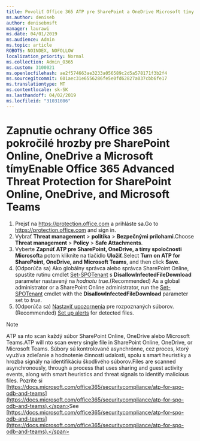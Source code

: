 ```yaml
---
title: Povoliť Office 365 ATP pre SharePoint a OneDrive Microsoft tímy
ms.author: deniseb
author: denisebmsft
manager: laurawi
ms.date: 04/01/2019
ms.audience: Admin
ms.topic: article
ROBOTS: NOINDEX, NOFOLLOW
localization_priority: Normal
ms.collection: Admin_O365
ms.custom: 3100021
ms.openlocfilehash: ae2f574663ae3233a056589c2d5a578171f3b2f4
ms.sourcegitcommit: 601aec31e6556286fe5e0fd62827a037cbb6fe17
ms.translationtype: MT
ms.contentlocale: sk-SK
ms.lasthandoff: 04/02/2019
ms.locfileid: "31031086"
---
```

# <a name="enable-office-365-advanced-threat-protection-for-sharepoint-online-onedrive-and-microsoft-teams"></a><span data-ttu-id="ba27d-102">Zapnutie ochrany Office 365 pokročilé hrozby pre SharePoint Online, OneDrive a Microsoft tímy</span><span class="sxs-lookup"><span data-stu-id="ba27d-102">Enable Office 365 Advanced Threat Protection for SharePoint Online, OneDrive, and Microsoft Teams</span></span>

1. <span data-ttu-id="ba27d-103">Prejsť na https://protection.office.com a prihláste sa.</span><span class="sxs-lookup"><span data-stu-id="ba27d-103">Go to https://protection.office.com and sign in.</span></span>
2. <span data-ttu-id="ba27d-104">Vybrať **Threat management** > **politika** > **Bezpečnými prílohami**.</span><span class="sxs-lookup"><span data-stu-id="ba27d-104">Choose **Threat management** > **Policy** > **Safe Attachments**.</span></span>
3. <span data-ttu-id="ba27d-105">Vyberte **Zapnúť ATP pre SharePoint, OneDrive, a tímy spoločnosti Microsoft**a potom kliknite na tlačidlo **Uložiť**.</span><span class="sxs-lookup"><span data-stu-id="ba27d-105">Select **Turn on ATP for SharePoint, OneDrive, and Microsoft Teams**, and then click **Save**.</span></span>
4. <span data-ttu-id="ba27d-106">(Odporúča sa) Ako globálny správca alebo správca SharePoint Online, spustite rutinu cmdlet [Set-SPOTenant](https://docs.microsoft.com/powershell/module/sharepoint-online/Set-SPOTenant?view=sharepoint-ps) s **DisallowInfectedFileDownload** parameter nastavený na *hodnotu true*.</span><span class="sxs-lookup"><span data-stu-id="ba27d-106">(Recommended) As a global administrator or a SharePoint Online administrator, run the [Set-SPOTenant](https://docs.microsoft.com/powershell/module/sharepoint-online/Set-SPOTenant?view=sharepoint-ps) cmdlet with the **DisallowInfectedFileDownload** parameter set to *true*.</span></span>
5. <span data-ttu-id="ba27d-107">(Odporúča sa) [Nastaviť upozornenia](https://docs.microsoft.com/office365/securitycompliance/turn-on-atp-for-spo-odb-and-teams#set-up-alerts-for-detected-files) pre rozpoznaných súborov.</span><span class="sxs-lookup"><span data-stu-id="ba27d-107">(Recommended) [Set up alerts](https://docs.microsoft.com/office365/securitycompliance/turn-on-atp-for-spo-odb-and-teams#set-up-alerts-for-detected-files) for detected files.</span></span>

> [!NOTE]
> <span data-ttu-id="ba27d-108">ATP sa nto scan každý súbor SharePoint Online, OneDrive alebo Microsoft Teams.</span><span class="sxs-lookup"><span data-stu-id="ba27d-108">ATP will nto scan every single file in SharePoint Online, OneDrive, or Microsoft Teams.</span></span> <span data-ttu-id="ba27d-109">Súbory sú kontrolované asynchrónne, cez proces, ktorý využíva zdieľanie a hodnotenie činnosti udalosti, spolu s smart heuristiky a hrozba signály na identifikáciu škodlivého súborov.</span><span class="sxs-lookup"><span data-stu-id="ba27d-109">Files are scanned asynchronously, through a process that uses sharing and guest activity events, along with smart heuristics and threat signals to identify malicious files.</span></span> <span data-ttu-id="ba27d-110">Pozrite si [https://docs.microsoft.com/office365/securitycompliance/atp-for-spo-odb-and-teams](https://docs.microsoft.com/office365/securitycompliance/atp-for-spo-odb-and-teams).</span><span class="sxs-lookup"><span data-stu-id="ba27d-110">See [https://docs.microsoft.com/office365/securitycompliance/atp-for-spo-odb-and-teams](https://docs.microsoft.com/office365/securitycompliance/atp-for-spo-odb-and-teams).</span></span>